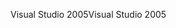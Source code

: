 <span data-ttu-id="04e32-101">Visual Studio 2005</span><span class="sxs-lookup"><span data-stu-id="04e32-101">Visual Studio 2005</span></span>